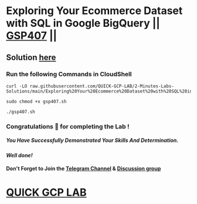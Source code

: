 # Exploring Your Ecommerce Dataset with SQL in Google BigQuery || [GSP407](https://www.cloudskillsboost.google/focuses/3618?parent=catalog) ||

## Solution [here]()

### Run the following Commands in CloudShell
```
curl -LO raw.githubusercontent.com/QUICK-GCP-LAB/2-Minutes-Labs-Solutions/main/Exploring%20Your%20Ecommerce%20Dataset%20with%20SQL%20in%20Google%20BigQuery/gsp407.sh

sudo chmod +x gsp407.sh

./gsp407.sh
```
### Congratulations 🎉 for completing the Lab !

##### *You Have Successfully Demonstrated Your Skills And Determination.*

#### *Well done!*

#### Don't Forget to Join the [Telegram Channel](https://t.me/QuickGcpLab) & [Discussion group](https://t.me/QuickGcpLabChats)

# [QUICK GCP LAB](https://www.youtube.com/@quickgcplab)